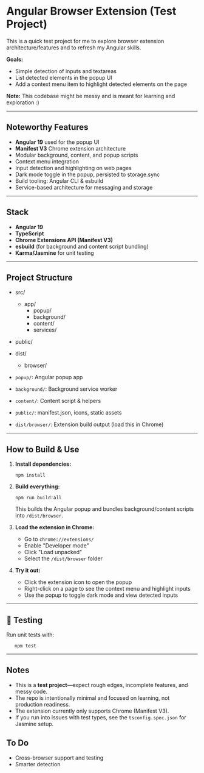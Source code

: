 # Angular Browser Extension (Test Project)

This is a quick test project for me to explore browser extension architecture/features and to refresh my Angular skills.  

**Goals:** 
- Simple detection of inputs and textareas
- List detected elements in the popup UI
- Add a context menu item to highlight detected elements on the page

**Note:** This codebase might be messy and is meant for learning and exploration :)

---

## Noteworthy Features

- **Angular 19** used for the popup UI
- **Manifest V3** Chrome extension architecture
- Modular background, content, and popup scripts
- Context menu integration
- Input detection and highlighting on web pages
- Dark mode toggle in the popup, persisted to storage.sync
- Build tooling: Angular CLI & esbuild
- Service-based architecture for messaging and storage

---

## Stack

- **Angular 19**
- **TypeScript**
- **Chrome Extensions API (Manifest V3)**
- **esbuild** (for background and content script bundling)
- **Karma/Jasmine** for unit testing

---

## Project Structure

- src/
  - app/
    - popup/
    - background/
    - content/
    - services/
- public/
- dist/
  - browser/

- `popup/`: Angular popup app
- `background/`: Background service worker
- `content/`: Content script & helpers
- `public/`: manifest.json, icons, static assets
- `dist/browser/`: Extension build output (load this in Chrome)

---

## How to Build & Use

1. **Install dependencies:**

       npm install

2. **Build everything:**

       npm run build:all

   This builds the Angular popup and bundles background/content scripts into `/dist/browser`.

3. **Load the extension in Chrome:**
   - Go to `chrome://extensions/`
   - Enable "Developer mode"
   - Click "Load unpacked"
   - Select the `/dist/browser` folder

4. **Try it out:**
   - Click the extension icon to open the popup
   - Right-click on a page to see the context menu and highlight inputs
   - Use the popup to toggle dark mode and view detected inputs

---

## 🧪 Testing

Run unit tests with:

       npm test

---

## Notes

- This is a **test project**—expect rough edges, incomplete features, and messy code.
- The repo is intentionally minimal and focused on learning, not production readiness.
- The extension currently only supports Chrome (Manifest V3).
- If you run into issues with test types, see the `tsconfig.spec.json` for Jasmine setup.

## To Do

- Cross-browser support and testing
- Smarter detection
